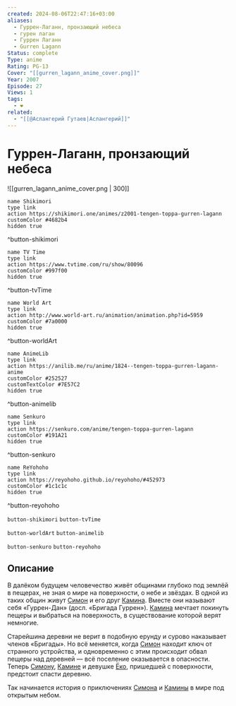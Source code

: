 ```yaml
---
created: 2024-08-06T22:47:16+03:00
aliases:
  - Гуррен-Лаганн, пронзающий небеса
  - гурен лаган
  - Гуррен Лаганн
  - Gurren Lagann
Status: complete
Type: anime
Rating: PG-13
Cover: "[[gurren_lagann_anime_cover.png]]"
Year: 2007
Episode: 27
Views: 1
tags:
  - ❤
related:
  - "[[@Аслангерий Гутаев|Аслангерий]]"
---
```


# Гуррен-Лаганн, пронзающий небеса

![[gurren_lagann_anime_cover.png | 300]]

```button
name Shikimori
type link
action https://shikimori.one/animes/z2001-tengen-toppa-gurren-lagann
customColor #4682b4
hidden true
```
^button-shikimori

```button
name TV Time
type link
action https://www.tvtime.com/ru/show/80096
customColor #997f00
hidden true
```
^button-tvTime

```button
name World Art
type link
action http://www.world-art.ru/animation/animation.php?id=5959
customColor #7a0000
hidden true
```
^button-worldArt

```button
name AnimeLib
type link
action https://anilib.me/ru/anime/1824--tengen-toppa-gurren-lagann-anime
customColor #252527
customTextColor #7E57C2
hidden true
```
^button-animelib

```button
name Senkuro
type link
action https://senkuro.com/anime/tengen-toppa-gurren-lagann
customColor #191A21
hidden true
```
^button-senkuro

```button
name ReYohoho
type link
action https://reyohoho.github.io/reyohoho/#452973
customColor #1c1c1c
hidden true
```
^button-reyohoho

`button-shikimori` `button-tvTime`

`button-worldArt` `button-animelib`

`button-senkuro` `button-reyohoho`


## Описание

В далёком будущем человечество живёт общинами глубоко под землёй в пещерах, не зная о мире на поверхности, о небе и звёздах. В одной из таких общин живут [Симон](https://shikimori.one/characters/2257-simon) и его друг [Камина](https://shikimori.one/characters/2075-kamina). Вместе они называют себя «Гуррен-Дан» (досл. «Бригада Гуррен»). [Камина](https://shikimori.one/characters/2075-kamina) мечтает покинуть пещеры и выбраться на поверхность, в существование которой верят немногие.

Старейшина деревни не верит в подобную ерунду и сурово наказывает членов «Бригады». Но всё меняется, когда [Симон](https://shikimori.one/characters/2257-simon) находит ключ от странного устройства, и одновременно с этим происходит обвал пещеры над деревней — всё поселение оказывается в опасности. Теперь [Симону](https://shikimori.one/characters/2257-simon), [Камине](https://shikimori.one/characters/2075-kamina) и девушке [Ёко](https://shikimori.one/characters/2063-yoko-littner), пришедшей с поверхности, предстоит спасти деревню.

Так начинается история о приключениях [Симона](https://shikimori.one/characters/2257-simon) и [Камины](https://shikimori.one/characters/2075-kamina) в мире под открытым небом.
